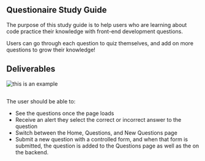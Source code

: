 ## Questionaire Study Guide

The purpose of this study guide is to help users who are learning about code practice their knowledge with front-end development questions.

Users can go through each question to quiz themselves, and add on more questions to grow their knowledge!

## Deliverables

<img src="./public/example%20gif.gif" alt="this is an example">

##

The user should be able to:

- See the questions once the page loads
- Receive an alert they select the correct or incorrect answer to the question
- Switch between the Home, Questions, and New Questions page
- Submit a new question with a controlled form, and when that form is submitted, the question is added to the Questions page as well as the on the backend.
